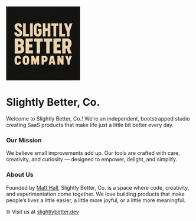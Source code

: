 ![Slightly Better, Co. Logo](./logo-small.png)

# Slightly Better, Co.

Welcome to Slightly Better, Co.! We’re an independent, bootstrapped studio creating SaaS products that make life just a little bit better every day.

### Our Mission
We believe small improvements add up. Our tools are crafted with care, creativity, and curiosity — designed to empower, delight, and simplify.

### About Us
Founded by [Matt Hall](https://github.com/matthall00), Slightly Better, Co. is a space where code, creativity, and experimentation come together. We love building products that make people’s lives a little easier, a little more joyful, or a little more meaningful.

🌐 Visit us at [slightlybetter.dev](https://slightlybetter.dev)
